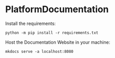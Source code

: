 # PlatformDocumentation

Install the requirements:
```
python -m pip install -r requirements.txt
```

Host the Documentation Website in your machine:
```
mkdocs serve -a localhost:8080
```